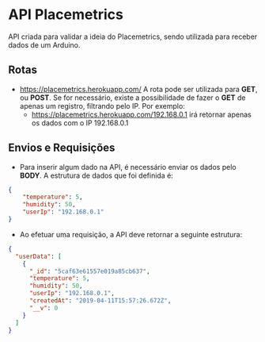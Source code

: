 # API Placemetrics
API criada para validar a ideia do Placemetrics, sendo utilizada para receber dados de um Arduino.

## Rotas
- https://placemetrics.herokuapp.com/
A rota pode ser utilizada para **GET**, ou **POST**. Se for necessário, existe a possibilidade de fazer o **GET** de apenas um registro, filtrando pelo IP. Por exemplo: 
  - https://placemetrics.herokuapp.com/192.168.0.1 irá retornar apenas os dados com o IP 192.168.0.1

## Envios e Requisições

- Para inserir algum dado na API, é necessário enviar os dados pelo **BODY**. A estrutura de dados que foi definida é: 

```json
{
	"temperature": 5,
	"humidity": 50,
	"userIp": "192.168.0.1"
}
```

- Ao efetuar uma requisição, a API deve retornar a seguinte estrutura: 

```json 
{
  "userData": [
    {
      "_id": "5caf63e61557e019a85cb637",
      "temperature": 5,
      "humidity": 50,
      "userIp": "192.168.0.1",
      "createdAt": "2019-04-11T15:57:26.672Z",
      "__v": 0
    }
  ]
}
```

